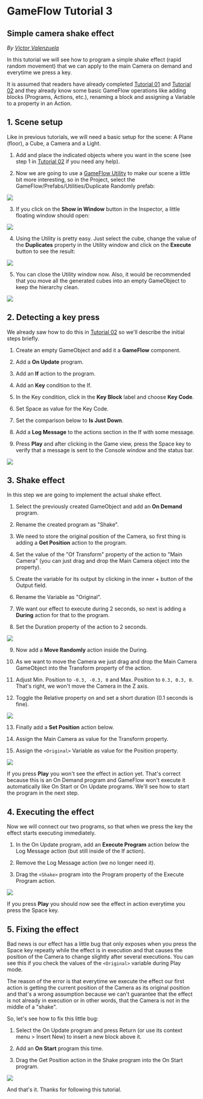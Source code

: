 # GameFlow Tutorial 3
## Simple camera shake effect
*By [Víctor Valenzuela](https://twitter.com/v4lv1k)*


In this tutorial we will see how to program a simple shake effect \(rapid random movement\) that we can apply to the main Camera on demand and everytime we press a key.

It is assumed that readers have already completed [Tutorial 01](01.md) and [Tutorial 02](02.md) and they already know some basic GameFlow operations like adding blocks \(Programs, Actions, etc.\), renaming a block and assigning a Variable to a property in an Action.

## 1. Scene setup

Like in previous tutorials, we will need a basic setup for the scene: A Plane \(floor\), a Cube, a Camera and a Light.

1. Add and place the indicated objects where you want in the scene \(see step 1 in [Tutorial 02](02.md) if you need any help\).

2. Now we are going to use a [GameFlow Utility](../docs/guides/utilities.md) to make our scene a little bit more interesting, so in the Project, select the GameFlow/Prefabs/Utilities/Duplicate Randomly prefab:

![](images/t03-1-1.png)

3. If you click on the **Show in Window** button in the Inspector, a little floating window should open:  

![](images/t03-1-2.png)

4. Using the Utility is pretty easy. Just select the cube, change the value of the **Duplicates** property in the Utility window and click on the **Execute** button to see the result:  

![](images/t03-1-3.png)

5. You can close the Utility window now. Also, it would be recommended that you move all the generated cubes into an empty GameObject to keep the hierarchy clean.  

![](images/t03-1-4.png)

## 2. Detecting a key press

We already saw how to do this in [Tutorial 02](02.md) so we'll describe the initial steps briefly.

1. Create an empty GameObject and add it a **GameFlow** component.

2. Add a **On Update** program.

3. Add an **If** action to the program.

4. Add an **Key** condition to the If.

5. In the Key condition, click in the **Key Block** label and choose **Key Code**.

6. Set Space as value for the Key Code.

7. Set the comparison below to **Is Just Down**.

8. Add a **Log Message** to the actions section in the If with some message.

9. Press **Play** and after clicking in the Game view, press the Space key to verify that a message is sent to the Console window and the status bar.

![](images/t03-2-1.png)

## 3. Shake effect

In this step we are going to implement the actual shake effect.

1. Select the previously created GameObject and add an **On Demand** program.

2. Rename the created program as "Shake".

3. We need to store the original position of the Camera, so first thing is adding a **Get Position** action to the program.

4. Set the value of the "Of Transform" property of the action to "Main Camera" \(you can just drag and drop the Main Camera object into the property\).

5. Create the variable for its output by clicking in the inner + button of the Output field.

6. Rename the Variable as "Original".

7. We want our effect to execute during 2 seconds, so next is adding a **During** action for that to the program.

8. Set the Duration property of the action to 2 seconds.

![](images/t03-3-1.png)

9. Now add a **Move Randomly** action inside the During.

10. As we want to move the Camera we just drag and drop the Main Camera GameObject into the Transform property of the action.

11. Adjust Min. Position to `-0.3, -0.3, 0` and Max. Position to `0.3, 0.3, 0`. That's right, we won't move the Camera in the Z axis.

12. Toggle the Relative property on and set a short duration \(0.1 seconds is fine\).

![](images/t03-3-2.png)

13. Finally add a **Set Position** action below.

14. Assign the Main Camera as value for the Transform property.

15. Assign the `<Original>` Variable as value for the Position property.

![](images/t03-3-3.png)

If you press **Play** you won't see the effect in action yet. That's correct because this is an On Demand program and GameFlow won't execute it automatically like On Start or On Update programs. We'll see how to start the program in the next step.

## 4. Executing the effect

Now we will connect our two programs, so that when we press the key the effect starts executing immediately.

1. In the On Update program, add an **Execute Program** action below the Log Message action \(but still inside of the If action\).

2. Remove the Log Message action \(we no longer need it\).

3. Drag the `<Shake>` program into the Program property of the Execute Program action.

![](images/t03-4-1.png)

If you press **Play** you should now see the effect in action everytime you press the Space key.

## 5. Fixing the effect

Bad news is our effect has a little bug that only exposes when you press the Space key repeatly while the effect is in execution and that causes the position of the Camera to change slightly after several executions. You can see this if you check the values of the `<Original>` variable during Play mode.

The reason of the error is that everytime we execute the effect our first action is getting the current position of the Camera as its original position and that's a wrong assumption because we can't guarantee that the effect is not already in execution or in other words, that the Camera is not in the middle of a "shake".

So, let's see how to fix this little bug:

1. Select the On Update program and press Return \(or use its context menu &gt; Insert New\) to insert a new block above it.

2. Add an **On Start** program this time.

3. Drag the Get Position action in the Shake program into the On Start program.

![](images/t03-5-1.png)

And that's it. Thanks for following this tutorial.

